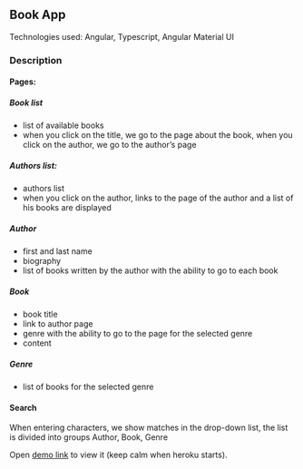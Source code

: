 
## Book App

Technologies used: Angular, Typescript, Angular Material UI

### Description

#### Pages:
##### Book list
- list of available books
- when you click on the title, we go to the page about the book, when you click on the author, we go to the author’s page
##### Authors list:
- authors list
- when you click on the author, links to the page of the author and a list of his books are displayed
##### Author
- first and last name
- biography
- list of books written by the author with the ability to go to each book
##### Book
- book title
- link to author page
- genre with the ability to go to the page for the selected genre
- content
##### Genre
- list of books for the selected genre

#### Search
When entering characters, we show matches in the drop-down list, the list is divided into groups Author, Book, Genre

Open [demo link](https://ng-books-app.herokuapp.com/) to view it (keep calm when heroku starts).
